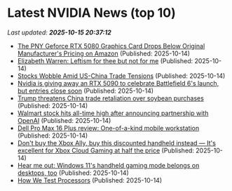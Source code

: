 # Latest NVIDIA News (top 10)
_Last updated: **2025-10-15 20:37:12**_

- [The PNY Geforce RTX 5080 Graphics Card Drops Below Original Manufacturer's Pricing on Amazon](https://www.ign.com/articles/pny-geforce-rtx-5080-graphics-card-drops-below-msrp-on-amazon) (Published: 2025-10-14)
- [Elizabeth Warren: Leftism for thee but not for me](https://www.wnd.com/2025/10/elizabeth-warren-leftism-thee-not-me/) (Published: 2025-10-14)
- [Stocks Wobble Amid US-China Trade Tensions](https://www.newser.com/story/376851/stocks-wobble-amid-us-china-trade-tensions.html) (Published: 2025-10-14)
- [Nvidia is giving away an RTX 5090 to celebrate Battlefield 6's launch, but entries close soon](https://www.notebookcheck.net/Nvidia-is-giving-away-an-RTX-5090-to-celebrate-Battlefield-6-s-launch-but-entries-close-soon.1138378.0.html) (Published: 2025-10-14)
- [Trump threatens China trade retaliation over soybean purchases](https://finance.yahoo.com/news/trump-threatens-china-trade-retaliation-201536057.html) (Published: 2025-10-14)
- [Walmart stock hits all-time high after announcing partnership with OpenAI](https://finance.yahoo.com/news/walmart-stock-hits-all-time-high-after-announcing-partnership-with-openai-201032798.html) (Published: 2025-10-14)
- [Dell Pro Max 16 Plus review: One-of-a-kind mobile workstation](https://www.notebookcheck.net/Dell-Pro-Max-16-Plus-review-One-of-a-kind-mobile-workstation.1132122.0.html) (Published: 2025-10-14)
- [Don't buy the Xbox Ally, buy this discounted handheld instead — It's excellent for Xbox Cloud Gaming at half the price](https://www.windowscentral.com/hardware/handheld-gaming-pc/dont-buy-the-xbox-ally-buy-this-discounted-handheld-instead-its-excellent-for-xbox-cloud-gaming-at-half-the-price) (Published: 2025-10-14)
- [Hear me out: Windows 11's handheld gaming mode belongs on desktops, too](https://www.xda-developers.com/hear-me-out-windows-11-handheld-gaming-mode-belongs-desktops-too/) (Published: 2025-10-14)
- [How We Test Processors](https://me.pcmag.com/en/processors/32896/how-we-test-processors) (Published: 2025-10-14)

